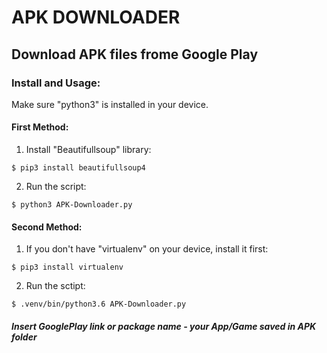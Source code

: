 # APK DOWNLOADER

## Download APK files frome Google Play

### Install and Usage:

Make sure "python3" is installed in your device.

#### First Method:

1. Install "Beautifullsoup" library:
```
$ pip3 install beautifullsoup4
```

2. Run the script:
```
$ python3 APK-Downloader.py
```

#### Second Method:

1. If you don't have "virtualenv" on your device, install it first:
```
$ pip3 install virtualenv
```

2. Run the sctipt:
```
$ .venv/bin/python3.6 APK-Downloader.py
```

##### Insert GooglePlay link or package name - your App/Game saved in APK folder

